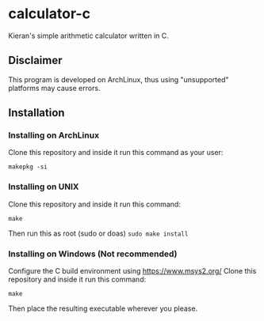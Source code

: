 # calculator-c
Kieran's simple arithmetic calculator written in C.

## Disclaimer
This program is developed on ArchLinux, thus using "unsupported" platforms may cause errors.

## Installation
### Installing on ArchLinux
Clone this repository and inside it run this command as your user:

``makepkg -si``

### Installing on UNIX
Clone this repository and inside it run this command:

``make``

Then run this as root (sudo or doas)
``sudo make install``

### Installing on Windows (Not recommended)

Configure the C build environment using https://www.msys2.org/
Clone this repository and inside it run this command:

``make``

Then place the resulting executable wherever you please.
